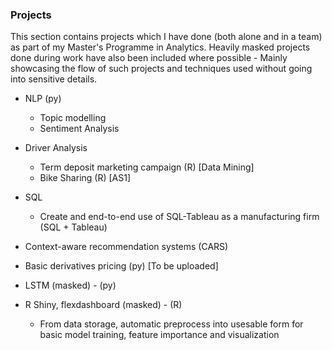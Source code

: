 ### Projects
This section contains projects which I have done (both alone and in a team) as part of my Master's Programme in Analytics.
Heavily masked projects done during work have also been included where possible - Mainly showcasing the flow of such projects and techniques used without going into sensitive details.

- NLP (py)
   - Topic modelling
   - Sentiment Analysis
- Driver Analysis
   - Term deposit marketing campaign (R) [Data Mining]
   - Bike Sharing (R) [AS1]
- SQL 
   - Create and end-to-end use of SQL-Tableau as a manufacturing firm (SQL + Tableau)
- Context-aware recommendation systems (CARS)
- Basic derivatives pricing (py) [To be uploaded]

- LSTM (masked) - (py)
- R Shiny, flexdashboard (masked) - (R)
   - From data storage, automatic preprocess into usesable form for basic model training, feature importance and visualization

